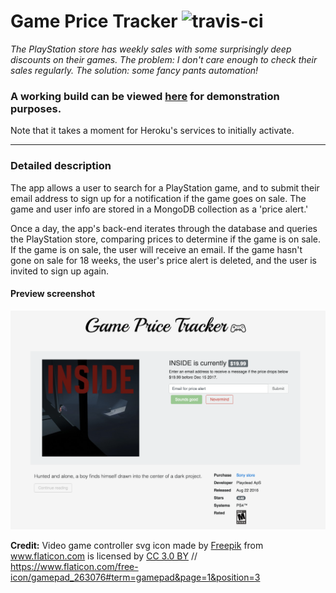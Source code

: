 # Game Price Tracker ![travis-ci](https://travis-ci.org/VitaC123/game-price-tracker.svg?branch=master)



*The PlayStation store has weekly sales with some surprisingly deep discounts on their games. The problem: I don't care enough to check their sales regularly. The solution: some fancy pants automation!*  


### A working build can be viewed [here](https://game-price-tracker.herokuapp.com/) for demonstration purposes.  
Note that it takes a moment for Heroku's services to initially activate.

---

### Detailed description
The app allows a user to search for a PlayStation game, and to submit their email address to sign up for a notification if the game goes on sale. The game and user info are stored in a MongoDB collection as a 'price alert.'

Once a day, the app's back-end iterates through the database and queries the PlayStation store, comparing prices to determine if the game is on sale. If the game is on sale, the user will receive an email. If the game hasn't gone on sale for 18 weeks, the user's price alert is deleted, and the user is invited to sign up again.

#### Preview screenshot
![development screenshot as of 8-11-17](./demo-assets/screenshot-8-11-17.png "development screenshot as of 7-17-17")


**Credit:** Video game controller svg icon made by <a href="http://www.freepik.com" title="Freepik">Freepik</a> from <a href="http://www.flaticon.com" title="Flaticon">www.flaticon.com</a> is licensed by <a href="http://creativecommons.org/licenses/by/3.0/" title="Creative Commons BY 3.0" target="_blank">CC 3.0 BY</a> // https://www.flaticon.com/free-icon/gamepad_263076#term=gamepad&page=1&position=3